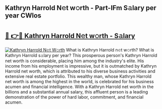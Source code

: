 ## Kathryn Harrold N𝚎t w𝚘rth - Part-IFm S𝚊lary per year CWlos

# <h2><a href="http://gc0ol3.nevu.top/?p=Kathryn+Harrold">🔗 👉🔴 Kathryn Harrold N𝚎t w𝚘rth - S𝚊lary</a></h2>

[![Kathryn Harrold N𝚎t W𝚘rth](https://i.imgur.com/Oavwk0R.jpeg)](http://gc0ol3.nevu.top/?p=Kathryn+Harrold)
What is Kathryn Harrold n𝚎t w𝚘rth? What is Kathryn Harrold s𝚊lary per year?
This prosperous person's Kathryn Harrold net worth is considerable, placing him among the industry's elite. His income from his employment is impressive, but it is outmatched by Kathryn Harrold net worth, which is attributed to his diverse business activities and extensive real estate portfolio. This wealthy man, whose Kathryn Harrold net worth is among the highest in the world, is celebrated for his business acumen and financial intelligence. With a Kathryn Harrold net worth in the billions and a substantial annual salary, this affluent person is a leading demonstration of the power of hard labor, commitment, and financial acumen.
